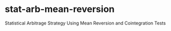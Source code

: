 # stat-arb-mean-reversion
Statistical Arbitrage Strategy Using Mean Reversion and Cointegration Tests
